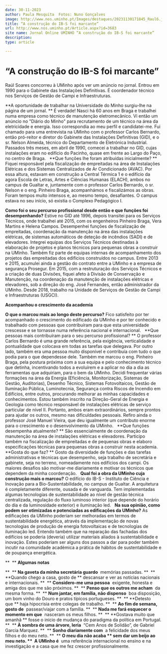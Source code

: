 ```yaml
---
date: 30-11-2023
author: Paula Mesquita  Fotos: Nuno Gonçalves
image: http://www.nos.uminho.pt/Images/destaques/20231130171845_Raul6.jpg
title: “A construção do IB-S foi marcante”
url: http://www.nos.uminho.pt/Article.aspx?id=3683
site name: Jornal Online UMINHO “A construção do IB-S foi marcante”
description: 
type: article

---
```

# “A construção do IB-S foi marcante”


  

Raúl Soares concorreu à UMinho após ver um anúncio no jornal. Entrou em 1990 para o Gabinete das Instalações Definitivas. É coordenador técnico nos Serviços de Gestão de Campi e Infraestruturas.

**A oportunidade de trabalhar na Universidade do Minho surgiu-lhe na página de um jornal. ** 
É verdade! Nasci há 60 anos em Braga e trabalhei numa empresa como técnico de manutenção eletromecânico. Vi então um anúncio no "Diário do Minho" para recrutamento de um técnico na área da eletricidade e energia. Isso correspondia ao meu perfil e candidatei-me. Fui chamado para uma entrevista na UMinho com o professor Carlos Bernardo, então pró-reitor e diretor do Gabinete das Instalações Definitivas (GID), e o sr. Nelson Almeida, técnico do Departamento de Eletrónica Industrial. Passados três meses, em abril de 1990, comecei a trabalhar no GID, cujas instalações eram no edifício do Pacinho, quase em frente ao Largo do Paço, no centro de Braga.
 
**Que funções lhe foram atribuídas inicialmente? ** 
Fiquei responsável pela fiscalização de empreitadas na área de Instalações Elétricas e dos Sistemas Centralizados de Ar Condicionado (AVAC). Por essa altura, estavam em construção a Central Térmica 1 e o edifício da agora Escola de Letras, Artes e Ciências Humanas (ELACH), ambos no campus de Gualtar e, juntamente com o professor Carlos Bernardo, o sr. Nelson e o eng. Pinheiro Braga, acompanhámos e fiscalizámos as obras. Foram tempos muito intensos e, ao mesmo tempo, desafiantes. O campus estava no seu início, só existia o Complexo Pedagógico I.

**Como foi o seu percurso profissional desde então e que funções foi desempenhando?** 
Estive no GID até 1996, depois transitei para os Serviços Técnicos, onde trabalhei até 2015, com os engenheiros Pinheiro Braga, Vera Martins e Helena Campos. Desempenhei funções de fiscalização de empreitadas, coordenação da manutenção na área das instalações elétricas, de sistemas automáticos de deteção de incêndios (SADI) e de elevadores. Integrei equipas dos Serviços Técnicos destinadas à elaboração de projetos e planos técnicos para pequenas obras a construir na UMinho. Também fiz parte de equipas internas de acompanhamento dos projetos das empreitadas dos edifícios construídos no campus. Entre 2013 e 2015, acumulei ainda a gestão do contrato entre a UMinho e a empresa de segurança Prosegur. Em 2015, com a restruturação dos Serviços Técnicos e a criação de duas Divisões, fiquei afeto à Divisão de Conservação e Manutenção, na coordenação da manutenção de instalações elétricas e elevadores, sob a direção do eng. José Fernandes, então administrador da UMinho. Desde 2018, trabalho na Unidade de Serviços de Gestão de Campi e Infraestruturas (USGCI).
 

**Acompanhou o crescimento da academia** 

**O que o marcou mais ao longo deste percurso?** 
Fico satisfeito por ter acompanhado o crescimento do edificado da UMinho e por ter conhecido e trabalhado com pessoas que contribuíram para que esta universidade crescesse e se tornasse numa referência nacional e internacional.
 
**Que pessoas mais contribuíram para o seu percurso profissional? ** 
O professor Carlos Bernardo é uma grande referência, pela exigência, verticalidade e pontualidade que colocava em todas as tarefas que delegava. Por outro lado, também era uma pessoa muito disponível e contribuía com tudo o que podia para o que dependesse dele. Também me marcou o eng. Pinheiro Braga, pela postura próxima com a sua equipa e pelo conhecimento técnico que detinha, incentivando todos a evoluírem e a aplicar no dia a dia as ferramentas que adquiriam, para o bem da UMinho. Decidi frequentar várias formações na área da Energia (Eficiência, Monitorização, Sistemas de Gestão, Auditorias), Desenho Técnico, Sistemas Fotovoltaicos, Gestão de Iluminação Pública, Luminotecnia, Segurança contra Riscos de Incendio em Edifícios, entre outros, procurando melhorar as minhas capacidades e conhecimentos. Estou também inscrito na Direção-Geral de Energia e Geologia como técnico responsável de instalações elétricas de serviço particular de nível II. Portanto, ambos eram extraordinários, sempre prontos para ajudar os outros, mesmo nas dificuldades pessoais. Refiro ainda o professor José Manuel Vieira, que deu igualmente um contributo enorme para o crescimento e o desenvolvimento da UMinho.
 
**Que funções desempenha atualmente? ** 
São essencialmente de coordenação da manutenção na área de instalações elétricas e elevadores. Participo também na fiscalização de empreitadas e de pequenas obras e elaboro especificações técnicas para pequenas obras a construir nesta academia.
 
**Gosta do que faz? ** 
Gosto da diversidade de funções e das tarefas administrativas e técnicas que desempenho, seja trabalho de secretária e gabinete, seja no terreno, nomeadamente nos edifícios dos campi. Os maiores desafios são motivar-me diariamente e motivar os técnicos que dependem da minha coordenação.
 
**Qual foi a obra da UMinho cuja construção mais o marcou?** 
O edifício do IB-S - Instituto de Ciência e Inovação para a Bio-Sustentabilidade, no campus de Gualtar. A arquitetura é completamente diferente, ousada e de vanguarda. Tem implementadas algumas tecnologias de sustentabilidade ao nível de gestão técnica centralizada, regulação do fluxo luminoso interior (que depende do horário do dia e da luminosidade exterior) e iluminação led.
 
**Na sua opinião, como podem ser otimizadas e potenciadas as edificações da UMinho?** 
As edificações da UMinho poderiam ser melhoradas em termos de sustentabilidade energética, através da implementação de novas tecnologias de produção de energia fotovoltaicas e de tecnologias de iluminação led. Entendo também que na reparação das fachadas dos edifícios se poderia (deveria) utilizar materiais aliados à sustentabilidade e inovação. Estes poderiam ser alguns dos passos a dar para poder também incutir na comunidade académica a prática de hábitos de sustentabilidade e de poupança energética.

**  ** **Algumas notas** 

**  ** **Na gaveta da minha secretária guardo**  memórias passadas.
**  ** **Quando chego a casa, gosto de ** descansar e ver as notícias nacionais e internacionais.
**  ** **Considero-me uma pessoa**  exigente, honesta e amiga dos que me são próximos.
**  ** **Penso que os outros me acham**  da mesma forma.
**  ** **Num jantar, em família, não dispenso**  boa disposição, um bom vinho do Douro e pratos típicos portugueses.
**  ** **Detesto que ** haja hipocrisia entre colegas de trabalho.
**  ** **Ao fim de semana, gosto de**  passear/viajar com a família.
**  ** **Nada me fará esquecer o momento em que**  nasceram os meus filhos.
**  ** **Gostava muito que amanhã ** fosse o início de mudança do paradigma da política em Portugal.
**  ** **À sombra de uma árvore, leria**  “Cem Anos de Solidão”, de Gabriel Garcia Marquez.
**  ** **Sonho diariamente com**  a felicidade dos meus filhos e do meu neto.
**  ** **O meu dia não acaba ** sem dar um beijo ao meu neto.
**  A UMinho é**  uma referência internacional no ensino e na investigação e a casa que me fez crescer profissionalmente.
 

